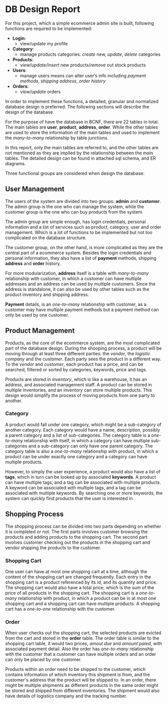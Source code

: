 # DB Design Report

For this project, which a simple ecommerce admin site is built, following functions are required to be implemented:

- **Login**:
  - view/update my profile
- **Category**:
  - manage products categories: *create* new, *update*, *delete* categories
- **Products**:
  - *view/update/insert* new products/*remove* out stock products
- **Users**:
  - manage users means can alter user’s info including *payment methods*, *shipping address*, *order history*
- **Orders**:
  - *view/update* orders

In order to implement these functions, a detailed, granular and normalized database design is preferred. The following sections will describe the design of the database.

For the purpose of have the database in BCNF, there are 22 tables in total. The main tables are **user**, **product**, **address**, **order**. While the other tables are used to store the information of the main tables and used to implement the *many-to-many* relationship by table junctions.

In this report, only the main tables are referred to, and the other tables are not mentioned as they are implied by the relationship between the main tables. The detailed design can be found in attached sql schema, and ER diagrams.

Three functional groups are considered when design the database:

## User Management

The users of the system are divided into two groups: **admin** and **customer**. The admin group is the one who can manage the system, while the customer group is the one who can buy products from the system.

The admin group are simple enough, has login credentials, personal information and a list of services such as product, category, user and order management. Which is a lot of functions to be implemented but not too complicated on the database structure.

The customer group, on the other hand, is more complicated as they are the central part of a ecommerce system. Besides the login credentials and personal information, they also have a list of **payment** methods, shipping **address** and **order** history.

For more modularization, **address** itself is a table with *many-to-many* relationship with customer, in which a customer can have multiple addresses and an address can be used by multiple customers. Since the address is standalone, it can also be used by other tables such as the product inventory and shipping address.

**Payment** details, is an *one-to-many* relationship with customer, as a customer may have multiple payment methods but a payment method can only be used by one customer.

## Product Management

Products, as the core of the ecommerce system, are the most complicated part of the database design. During the shooping process, a product will be moving through at least three different parties: the *vendor*, the *logistic company* and the *customer*. Each party sees the product in a different way. To the *vendor* and *customer*, each product has a price, and can be searched, filtered or sorted by categories, keywords, price and tags.

Products are stored in *inventory*, which is like a warehouse, it has an address, and associated management staff. A product can be stored in multiple inventories, and an inventory can store multiple products. This design would simplify the process of moving products from one party to another.

### Category

A product would fall under one category, which might be a sub-category of another category. Each category would have a name, description, possibly a parent category and a list of sub-categories. The category table is a *one-to-many* relationship with itself, in which a category can have multiple sub-categories and a sub-category can only have one parent category. The category table is also a *one-to-many* relationship with product, in which a product can be under exactly one category and a category can have multiple products.

However, to simply the user experience, a product would also have a list of **tags**, which in turn can be looked up by associated **keywords**. A product can have multiple tags, and a tag can be associated with multiple products. A keyword can be associated with multiple tags, and a tag can be associated with multiple keywords. By searching one or more keywords, the system can quickly find products that the user is interested in.

## Shopping Process

The shopping process can be divided into two parts depending on whether it is completed or not. The first parts involves customer browsing the products and adding products to the shopping cart. The second part involves customer checking out the products in the shopping cart and vendor shipping the products to the customer.

### Shopping Cart

One user can have at most one shopping cart at a time, although the content of the shopping cart are changed frequently. Each entry in the shopping cart is a product referenced by its id, and its quantity and price. The shopping cart would also have a total price, which is the sum of the price of all products in the shopping cart. The shopping cart is a *one-to-many* relationship with product, in which a product can be in at most one shopping cart and a shopping cart can have multiple products. A shopping cart has a *one-to-one* relationship with the customer.

### Order

When user checks out the shopping cart, the selected products are evicted from the cart and stored in the **order** table. The order table is similar to the shopping cart table, it would two prices, *amout due* and *amount paied*, with associated payment detail. Also the order has *one-to-many* relationship with the customer that a customer can have multiple orders and an order can only be placed by one customer.

Products within an order need to be shipped to the customer, which contains information of which inventory this shipment is from, and the customer's address that the product will be shipped to. In an order, there might be multiple shipments as different products in the same order might be stored and shipped from different inventories. The shipment would also have details of logistics company and the tracking number.

